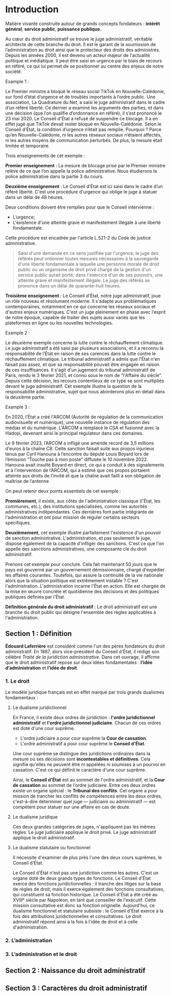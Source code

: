 # Introduction

Matière vivante construite autour de grands concepts fondateurs : **intérêt général**, **service public**, **puissance publique**.

Au cœur du droit administratif se trouve le juge administratif, véritable architecte de cette branche du droit. Il est le garant de la soumission de l’administration au droit ainsi que le protecteur des droits des administrés. Depuis les années 2000, il est devenu un acteur majeur de l'actualité politique et médiatique. Il peut être saisi en urgence par le biais de recours en référé, ce qui lui permet de se positionner au centre des enjeux de notre société.

Example 1 :

Le Premier ministre a bloqué le réseau social TikTok en Nouvelle-Calédonie, sur fond d’état d’urgence et de troubles importants à l’ordre public. Une association, La Quadrature du Net, a saisi le juge administratif dans le cadre d’un référé liberté. Ce dernier a examiné les arguments des parties, et dans une décision (que l’on qualifie d’ordonnance en référé), il s’est prononcé le 23 mai 2020. Le Conseil d'État a refusé de suspendre ce blocage. Il a en effet jugé que TikTok devait rester bloqué en Nouvelle-Calédonie. Selon le Conseil d'État, la condition d’urgence n’était pas remplie. Pourquoi ? Parce qu’en Nouvelle-Calédonie, ni les autres réseaux sociaux n’étaient affectés, ni les autres moyens de communication perturbés. De plus, la mesure était limitée et temporaire.

Trois enseignements de cet exemple :

**Premier enseignement** : La mesure de blocage prise par le Premier ministre relève de ce que l’on appelle la police administrative. Nous étudierons la police administrative dans la partie 3 du cours.

**Deuxième enseignement** : Le Conseil d'État est ici saisi dans le cadre d’un référé liberté. C'est une procédure d'urgence qui oblige le juge à statuer dans un délai de 48 heures.

Deux conditions doivent être remplies pour que le Conseil intervienne :

- L’urgence;
- L'existence d'une atteinte grave et manifestement illégale à une liberté fondamentale.

Cette procédure est encadrée par l'article L.521-2 du Code de justice administrative.

> Saisi d'une demande en ce sens justifiée par l'urgence, le juge des référés peut ordonner toutes mesures nécessaires à la sauvegarde d'une liberté fondamentale à laquelle une personne morale de droit public ou un organisme de droit privé chargé de la gestion d'un service public aurait porté, dans l'exercice d'un de ses pouvoirs, une atteinte grave et manifestement illégale. Le juge des référés se prononce dans un délai de quarante-huit heures.

**Troisième enseignement** : Le Conseil d'État, notre juge administratif, joue un rôle nouveau et résolument moderne. Il s'adapte aux problématiques contemporaines, notamment en ce qui concerne les réseaux sociaux et d'autres enjeux numériques. C'est un juge pleinement en phase avec l’esprit de notre époque, capable de traiter des sujets aussi variés que les plateformes en ligne ou les nouvelles technologies.

Example 2 :

Le deuxième exemple concerne la lutte contre le réchauffement climatique. Le juge administratif a été saisi par plusieurs associations, et il a reconnu la responsabilité de l’État en raison de ses carences dans la lutte contre le réchauffement climatique. Le tribunal administratif a admis que l'État n'en faisait pas assez, et que sa responsabilité pouvait être engagée en raison de ces insuffisances. Il s'agit d'un jugement du tribunal administratif de Paris, rendu le 3 février 2021, et connu sous le nom de "l'Affaire du siècle". Depuis cette décision, les recours contentieux de ce type se sont multipliés devant le juge administratif. Cet exemple illustre la question de la responsabilité administrative, sujet que nous aborderons plus en détail dans la deuxième partie.

Example 3 :

En 2020, l’État a créé l'ARCOM (Autorité de régulation de la communication audiovisuelle et numérique), une nouvelle instance de régulation des médias et du numérique. L'ARCOM a remplacé le CSA et fusionné avec la Hadopi, devenant ainsi le principal régulateur dans ces domaines.

Le 9 février 2023, l’ARCOM a infligé une amende record de 3,5 millions d'euros à la chaîne C8. Cette sanction faisait suite aux propos injurieux tenus par Cyril Hanouna à l’encontre du député Louis Boyard lors de l’émission "Touche pas à mon poste" diffusée le 10 novembre 2022. Hanouna avait insulté Boyard en direct, ce qui a conduit à des signalements et à l’intervention de l’ARCOM, qui a estimé que ces propos portaient atteinte aux droits de l’invité et que la chaîne avait failli à son obligation de maîtrise de l’antenne​

On peut retenir deux points essentiels de cet exemple :

**Premièrement**, il existe, aux côtés de l'administration classique (l'État, les communes, etc.), des institutions spécialisées, comme les autorités administratives indépendantes. Ces dernières font partie intégrante de l'administration et ont pour mission de réguler certains secteurs spécifiques.

**Deuxièmement**, cet exemple illustre parfaitement l'existence d'un pouvoir de sanction administrative. L'administration, et pas seulement le juge, dispose également de la capacité d'infliger des sanctions. C'est ce que l'on appelle des sanctions administratives, une composante clé du droit administratif.

Prenons cet exemple pour conclure. Cela fait maintenant 50 jours que le pays est gouverné par un gouvernement démissionnaire, chargé d'expédier les affaires courantes. Toutefois, qui assure la continuité de la vie nationale alors que la situation politique est extrêmement instable ? C'est l'administration. L'administration incarne l'État en action. Elle est chargée de la mise en œuvre concrète et quotidienne des décisions et des politiques publiques définies par l'État.

**Définition générale du droit administratif** : Le droit administratif est une branche du droit public qui désigne l'ensemble des règles applicables à l'administration.

## Section 1 : Définition

**Édouard Laferrière** est considéré comme l'un des pères fondateurs du droit administratif. En 1887, alors vice-président du Conseil d'État, il rédige son célèbre *Traité de la juridiction administrative*. Dans cet ouvrage, il affirme que le droit administratif repose sur deux idées fondamentales : **l’idée d’administration** et **l’idée de droit**.

### 1. Le droit

Le modèle juridique français est en effet marqué par trois grands dualismes fondamentaux :

1. Le dualisme juridictionnel

   En France, il existe deux ordres de juridiction : **l'ordre juridictionnel administratif** et **l'ordre juridictionnel judiciaire**. Chacun de ces ordres est doté d'une cour suprême. 

   - L'ordre judiciaire a pour cour suprême la **Cour de cassation**.
   - L'ordre administratif a pour cour suprême le **Conseil d'État**.

   Une cour suprême se distingue des juridictions ordinaires dans la mesure où ses décisions sont **incontestables et définitives**. Cela signifie qu'elles ne peuvent être ni appelées ni soumises à un pourvoi en cassation. C'est ce qui définit le caractère d'une cour suprême.

   Ainsi, le **Conseil d'État** est au sommet de l'ordre administratif, et la **Cour de cassation** au sommet de l'ordre judiciaire. Entre ces deux ordres existe un organe spécial : le **Tribunal des conflits**. Cet organe a pour mission de trancher les conflits de compétences entre les deux ordres, c'est-à-dire déterminer quel juge — judiciaire ou administratif — est compétent pour statuer sur une affaire en cas de doute.

2. Le dualisme juridique

   Ces deux grandes catégories de juges, n'appliquent pas les mêmes règles. Le juge judiciaire applique le droit privé. Le juge administratif applique le droit administratif.

3. Le dualisme statutaire ou fonctionnel

   Il nécessite d'examiner de plus près l'une des deux cours suprêmes, le Conseil d'État.

   Le Conseil d'État n'est pas une juridiction comme les autres. C'est un organe doté de deux grands types de fonctions. Le Conseil d'État exerce des fonctions juridictionnelles : il tranche des litiges sur la base de règles de droit, mais il exerce également des fonctions consultatives, qui constituent sa fonction historique. Le Conseil d'État a été créé au XVIIIᵉ siècle par Napoléon, en tant que conseiller de l'exécutif. Cette mission consultative est donc sa fonction originelle. Aujourd'hui, ce dualisme fonctionnel et statutaire subsiste : le Conseil d'État exerce à la fois des attributions juridictionnelles et consultatives. Le droit administratif répond ainsi à la fois à l'idée de droit et à celle d'administration.

### 2. L’administration

### 3. L’administration et le droit

## Section 2 : Naissance du droit administratif

## Section 3 : Caractères du droit administratif
